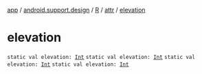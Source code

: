 [app](../../../index.md) / [android.support.design](../../index.md) / [R](../index.md) / [attr](index.md) / [elevation](.)

# elevation

`static val elevation: `[`Int`](https://kotlinlang.org/api/latest/jvm/stdlib/kotlin/-int/index.html)
`static val elevation: `[`Int`](https://kotlinlang.org/api/latest/jvm/stdlib/kotlin/-int/index.html)
`static val elevation: `[`Int`](https://kotlinlang.org/api/latest/jvm/stdlib/kotlin/-int/index.html)
`static val elevation: `[`Int`](https://kotlinlang.org/api/latest/jvm/stdlib/kotlin/-int/index.html)